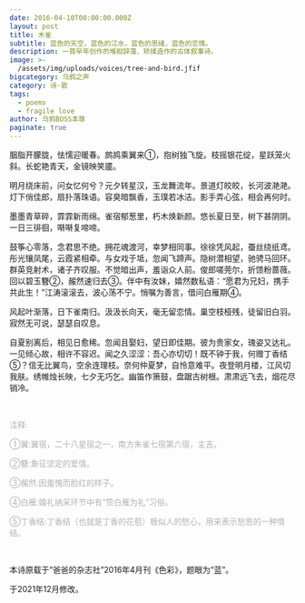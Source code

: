 ```yaml
---
date: 2016-04-10T00:00:00.000Z
layout: post
title: 木雀
subtitle: 蓝色的天空，蓝色的江水，蓝色的思绪，蓝色的恋情。
description: 一首早年创作的堆砌辞藻、矫揉造作的古体叙事诗。
image: >-
  /assets/img/uploads/voices/tree-and-bird.jfif
bigcategory: 乌鸦之声
category: 诗·歌
tags:
  - poems
  - fragile love
author: 乌鸦BOSS本尊
paginate: true
---
```

胭脂开朦胧，怯懦迎暖春。鹧鸪乘翼来①，抱树独飞旋。枝摇银花绽，星跃笼火斜。长蛇艳青天，金镜映笑靥。

明月绕床前，问女忆何兮？元夕转星汉，玉龙舞流年。景道灯皎皎，长河波滟滟。灯下俏佳郎，扇扑落珠语。容臭暗飘香，玉璞若冰洁。影手弄心弦，相会再何时。

墨墨青草碎，霏霏新雨绵。雀宿郁葱里，朽木焕新颜。悠长夏日至，树下甚阴阴。一日三徘徊，啭啭复啼啼。

鼓筝心零落，念君思不绝。拥花魂渡河，幸梦相同事。徐徐凭风起，蚕丝绕纸鸢。彤光镶凤尾，云霞紧相牵。与女戏于坻，忽闻飞蹄声。隐树潜相望，驰骋马回环。群英竞射术，诸子齐叹服。不觉暗出声，羞诣众人前。俊郎嗟莞尔，折馈粉蔷薇。回以碧玉簪②，赧然速归去③。伴中有汝妹，嬉然数私语：“愿君为兄妇，携手共此生！”江涛滚滚去，波心荡不宁。悄嘱为善言，借问白雁期④。

风起叶渐落，日下雀南归。汲汲长向天，毫无留恋情。巢空枝桠残，徒留旧白羽。寂然无可说，瑟瑟自叹息。

自夏别离后，相见日愈稀。忽闻且娶妇，望日即佳期。彼为贵家女，瑰姿又达礼。一见倾心故，相许不容迟。闻之久涩涩：吾心亦切切！既不钟于我，何赠丁香结⑤？信无比翼鸟，空余连理枝。奈何仲夏梦，自怜意难平。夜登明月楼，江风切我肤。绣帷烛长映，七夕无巧乞。幽笛作箫鼓，盘踞古树根。肃肃远飞去，烟花尽销冷。

<Br>

<font color=b2b2b2>注释:</font>

<font color=b2b2b2>①翼:翼宿，二十八星宿之一，南方朱雀七宿第六宿，主吉。</font>

<font color=b2b2b2>②簪:象征坚定的爱情。</font>

<font color=b2b2b2>③赧然:因羞愧而脸红的样子。</font>

<font color=b2b2b2>④白雁:婚礼纳采环节中有“贽白雁为礼”习俗。</font>

<font color=b2b2b2>⑤丁香结:丁香结（也就是丁香的花苞）极似人的愁心，用来表示愁思的一种情结。</font>

<br>

本诗原载于“爸爸的杂志社”2016年4月刊《色彩》，题眼为“蓝”。

于2021年12月修改。
